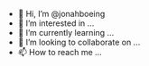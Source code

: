 - 👋 Hi, I’m @jonahboeing
- 👀 I’m interested in ...
- 🌱 I’m currently learning ...
- 💞️ I’m looking to collaborate on ...
- 📫 How to reach me ...

<!---
jonahboeing/jonahboeing is a ✨ special ✨ repository because its `README.md` (this file) appears on your GitHub profile.
You can click the Preview link to take a look at your changes.
--->
